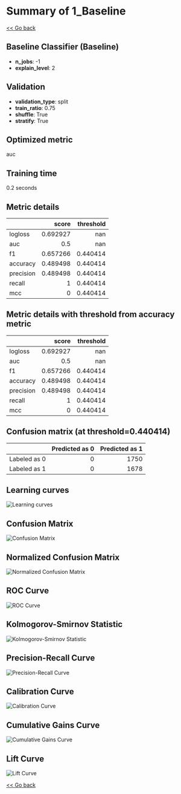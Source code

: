 # Summary of 1_Baseline

[<< Go back](../README.md)


## Baseline Classifier (Baseline)
- **n_jobs**: -1
- **explain_level**: 2

## Validation

- **validation_type**: split
- **train_ratio**: 0.75
- **shuffle**: True
- **stratify**: True

## Optimized metric
auc

## Training time

0.2 seconds

## Metric details

|           |    score |   threshold |
|:----------|---------:|------------:|
| logloss   | 0.692927 |  nan        |
| auc       | 0.5      |  nan        |
| f1        | 0.657266 |    0.440414 |
| accuracy  | 0.489498 |    0.440414 |
| precision | 0.489498 |    0.440414 |
| recall    | 1        |    0.440414 |
| mcc       | 0        |    0.440414 |

## Metric details with threshold from accuracy metric

|           |    score |   threshold |
|:----------|---------:|------------:|
| logloss   | 0.692927 |  nan        |
| auc       | 0.5      |  nan        |
| f1        | 0.657266 |    0.440414 |
| accuracy  | 0.489498 |    0.440414 |
| precision | 0.489498 |    0.440414 |
| recall    | 1        |    0.440414 |
| mcc       | 0        |    0.440414 |

## Confusion matrix (at threshold=0.440414)

|              |   Predicted as 0 |   Predicted as 1 |
|:-------------|-----------------:|-----------------:|
| Labeled as 0 |                0 |             1750 |
| Labeled as 1 |                0 |             1678 |

## Learning curves
![Learning curves](learning_curves.png)
## Confusion Matrix

![Confusion Matrix](confusion_matrix.png)

## Normalized Confusion Matrix

![Normalized Confusion Matrix](confusion_matrix_normalized.png)

## ROC Curve

![ROC Curve](roc_curve.png)

## Kolmogorov-Smirnov Statistic

![Kolmogorov-Smirnov Statistic](ks_statistic.png)

## Precision-Recall Curve

![Precision-Recall Curve](precision_recall_curve.png)

## Calibration Curve

![Calibration Curve](calibration_curve_curve.png)

## Cumulative Gains Curve

![Cumulative Gains Curve](cumulative_gains_curve.png)

## Lift Curve

![Lift Curve](lift_curve.png)

[<< Go back](../README.md)
